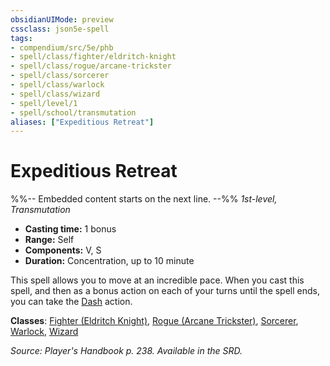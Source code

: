 ```yaml
---
obsidianUIMode: preview
cssclass: json5e-spell
tags:
- compendium/src/5e/phb
- spell/class/fighter/eldritch-knight
- spell/class/rogue/arcane-trickster
- spell/class/sorcerer
- spell/class/warlock
- spell/class/wizard
- spell/level/1
- spell/school/transmutation
aliases: ["Expeditious Retreat"]
---
```

# Expeditious Retreat
%%-- Embedded content starts on the next line. --%%
*1st-level, Transmutation*  

- **Casting time:** 1 bonus
- **Range:** Self
- **Components:** V, S
- **Duration:** Concentration, up to 10 minute

This spell allows you to move at an incredible pace. When you cast this spell, and then as a bonus action on each of your turns until the spell ends, you can take the [Dash](/compendium/rules/actions.md#Dash) action.

**Classes**: [Fighter (Eldritch Knight)](/compendium/classes/fighter-eldritch-knight.md), [Rogue (Arcane Trickster)](/compendium/classes/rogue-arcane-trickster.md), [Sorcerer](/compendium/classes/sorcerer.md), [Warlock](/compendium/classes/warlock.md), [Wizard](/compendium/classes/wizard.md)

*Source: Player's Handbook p. 238. Available in the SRD.*